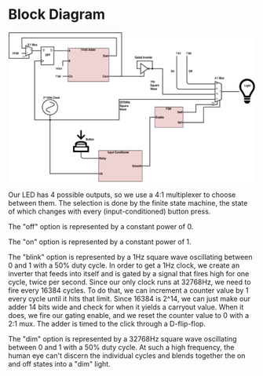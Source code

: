 # Block Diagram

![Block Diagram](images/BlockDiagram.png)

Our LED has 4 possible outputs, so we use a 4:1 multiplexer to choose between them. The selection is done by the finite state machine, the state of which changes with every (input-conditioned) button press.

The "off" option is represented by a constant power of 0.

The "on" option is represented by a constant power of 1.

The "blink" option is represented by a 1Hz square wave oscillating between 0 and 1 with a 50% duty cycle. In order to get a 1Hz clock, we create an inverter that feeds into itself and is gated by a signal that fires high for one cycle, twice per second. Since our only clock runs at 32768Hz, we need to fire every 16384 cycles. To do that, we can increment a counter value by 1 every cycle until it hits that limit. Since 16384 is 2^14, we can just make our adder 14 bits wide and check for when it yields a carryout value. When it does, we fire our gating enable, and we reset the counter value to 0 with a 2:1 mux. The adder is timed to the click through a D-flip-flop.

The "dim" option is represented by a 32768Hz square wave oscillating between 0 and 1 with a 50% duty cycle. At such a high frequency, the human eye can't discern the individual cycles and blends together the on and off states into a "dim" light.
